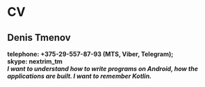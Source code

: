 # CV <br/>
## Denis Tmenov <br/>
**telephone: +375-29-557-87-93 (MTS, Viber, Telegram);**<br/>
**skype: nextrim_tm**<br/>
***I want to understand how to write programs on Android, how the applications are built.
I want to remember Kotlin.***